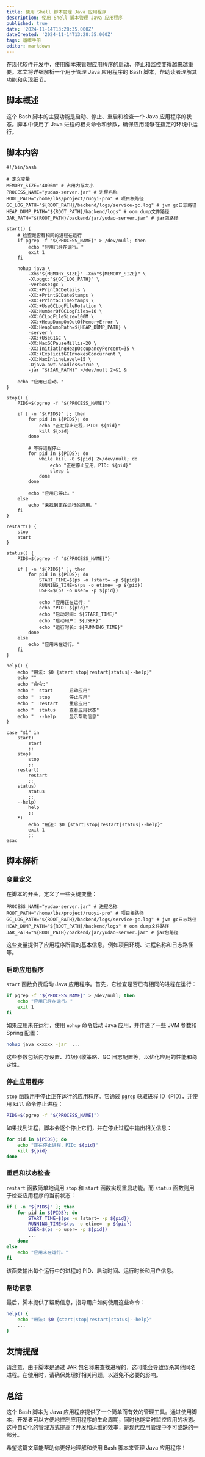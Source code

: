 ```yaml
---
title: 使用 Shell 脚本管理 Java 应用程序
description: 使用 Shell 脚本管理 Java 应用程序
published: true
date: '2024-11-14T13:28:35.000Z'
dateCreated: '2024-11-14T13:28:35.000Z'
tags: 运维手册
editor: markdown
---
```


在现代软件开发中，使用脚本来管理应用程序的启动、停止和监控变得越来越重要。本文将详细解析一个用于管理 Java 应用程序的 Bash 脚本，帮助读者理解其功能和实现细节。

<!-- more -->

## 脚本概述

这个 Bash 脚本的主要功能是启动、停止、重启和检查一个 Java 应用程序的状态。脚本中使用了 Java 进程的相关命令和参数，确保应用能够在指定的环境中运行。

## 脚本内容

```shell
#!/bin/bash

# 定义变量
MEMORY_SIZE="4096m" # 占用内存大小
PROCESS_NAME="yudao-server.jar" # 进程名称
ROOT_PATH="/home/lbs/project/ruoyi-pro" # 项目根路径
GC_LOG_PATH="${ROOT_PATH}/backend/logs/service-gc.log" # jvm gc日志路径
HEAP_DUMP_PATH="${ROOT_PATH}/backend/logs" # oom dump文件路径
JAR_PATH="${ROOT_PATH}/backend/jar/yudao-server.jar" # jar包路径

start() {
    # 检查是否有相同的进程在运行
    if pgrep -f "${PROCESS_NAME}" > /dev/null; then
        echo "应用已经在运行。"
        exit 1
    fi

    nohup java \
        -Xms"${MEMORY_SIZE}" -Xmx"${MEMORY_SIZE}" \
        -Xloggc:"${GC_LOG_PATH}" \
        -verbose:gc \
        -XX:+PrintGCDetails \
        -XX:+PrintGCDateStamps \
        -XX:+PrintGCTimeStamps \
        -XX:+UseGCLogFileRotation \
        -XX:NumberOfGCLogFiles=10 \
        -XX:GCLogFileSize=100M \
        -XX:+HeapDumpOnOutOfMemoryError \
        -XX:HeapDumpPath=${HEAP_DUMP_PATH} \
        -server \
        -XX:+UseG1GC \
        -XX:MaxGCPauseMillis=20 \
        -XX:InitiatingHeapOccupancyPercent=35 \
        -XX:+ExplicitGCInvokesConcurrent \
        -XX:MaxInlineLevel=15 \
        -Djava.awt.headless=true \
        -jar "${JAR_PATH}" >/dev/null 2>&1 &

    echo "应用已启动。"
}

stop() {
    PIDS=$(pgrep -f "${PROCESS_NAME}")

    if [ -n "${PIDS}" ]; then
        for pid in ${PIDS}; do
            echo "正在停止进程，PID: ${pid}"
            kill ${pid}
        done

        # 等待进程停止
        for pid in ${PIDS}; do
            while kill -0 ${pid} 2>/dev/null; do
                echo "正在停止应用，PID: ${pid}"
                sleep 1
            done
        done

        echo "应用已停止。"
    else
        echo "未找到正在运行的应用。"
    fi
}

restart() {
    stop
    start
}

status() {
    PIDS=$(pgrep -f "${PROCESS_NAME}")

    if [ -n "${PIDS}" ]; then
        for pid in ${PIDS}; do
            START_TIME=$(ps -o lstart= -p ${pid})
            RUNNING_TIME=$(ps -o etime= -p ${pid})
            USER=$(ps -o user= -p ${pid})

            echo "应用正在运行："
            echo "PID: ${pid}"
            echo "启动时间: ${START_TIME}"
            echo "启动用户: ${USER}"
            echo "运行时长: ${RUNNING_TIME}"
        done
    else
        echo "应用未在运行。"
    fi
}

help() {
    echo "用法: $0 {start|stop|restart|status|--help}"
    echo ""
    echo "命令:"
    echo "  start      启动应用"
    echo "  stop       停止应用"
    echo "  restart    重启应用"
    echo "  status     查看应用状态"
    echo "  --help     显示帮助信息"
}

case "$1" in
    start)
        start
        ;;
    stop)
        stop
        ;;
    restart)
        restart
        ;;
    status)
        status
        ;;
    --help)
        help
        ;;
    *)
        echo "用法: $0 {start|stop|restart|status|--help}"
        exit 1
        ;;
esac
```

## 脚本解析

### 变量定义

在脚本的开头，定义了一些关键变量：

```shell
PROCESS_NAME="yudao-server.jar" # 进程名称
ROOT_PATH="/home/lbs/project/ruoyi-pro" # 项目根路径
GC_LOG_PATH="${ROOT_PATH}/backend/logs/service-gc.log" # jvm gc日志路径
HEAP_DUMP_PATH="${ROOT_PATH}/backend/logs" # oom dump文件路径
JAR_PATH="${ROOT_PATH}/backend/jar/yudao-server.jar" # jar包路径
```

这些变量提供了应用程序所需的基本信息，例如项目环境、进程名称和日志路径等。

### 启动应用程序

`start` 函数负责启动 Java 应用程序。首先，它检查是否已有相同的进程在运行：

```bash
if pgrep -f "${PROCESS_NAME}" > /dev/null; then
    echo "应用已经在运行。"
    exit 1
fi
```

如果应用未在运行，使用 `nohup` 命令启动 Java 应用，并传递了一些 JVM 参数和 Spring 配置：

```bash
nohup java xxxxxx -jar  ...
```

这些参数包括内存设置、垃圾回收策略、GC 日志配置等，以优化应用的性能和稳定性。

### 停止应用程序

`stop` 函数用于停止正在运行的应用程序。它通过 `pgrep` 获取进程 ID（PID），并使用 `kill` 命令停止进程：

```bash
PIDS=$(pgrep -f "${PROCESS_NAME}")
```

如果找到进程，脚本会逐个停止它们，并在停止过程中输出相关信息：

```bash
for pid in ${PIDS}; do
    echo "正在停止进程，PID: ${pid}"
    kill ${pid}
done
```

### 重启和状态检查

`restart` 函数简单地调用 `stop` 和 `start` 函数实现重启功能。而 `status` 函数则用于检查应用程序的当前状态：

```bash
if [ -n "${PIDS}" ]; then
    for pid in ${PIDS}; do
        START_TIME=$(ps -o lstart= -p ${pid})
        RUNNING_TIME=$(ps -o etime= -p ${pid})
        USER=$(ps -o user= -p ${pid})
        ...
    done
else
    echo "应用未在运行。"
fi
```

该函数输出每个运行中的进程的 PID、启动时间、运行时长和用户信息。

### 帮助信息

最后，脚本提供了帮助信息，指导用户如何使用这些命令：

```bash
help() {
    echo "用法: $0 {start|stop|restart|status|--help}"
    ...
}
```

## 友情提醒

请注意，由于脚本是通过 JAR 包名称来查找进程的，这可能会导致误杀其他同名进程。在使用时，请确保处理好相关问题，以避免不必要的影响。

## 总结

这个 Bash 脚本为 Java 应用程序提供了一个简单而有效的管理工具。通过使用脚本，开发者可以方便地控制应用程序的生命周期，同时也能实时监控应用的状态。这种自动化的管理方式提高了开发和运维的效率，是现代应用管理中不可或缺的一部分。

希望这篇文章能帮助你更好地理解和使用 Bash 脚本来管理 Java 应用程序！